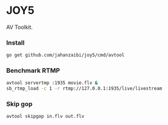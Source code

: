 # JOY5

AV Toolkit.

### Install

```sh
go get github.com/jahanzaibi/joy5/cmd/avtool
```

### Benchmark RTMP

```sh
avtool servertmp :1935 movie.flv &
sb_rtmp_load -c 1 -r rtmp://127.0.0.1:1935/live/livestream
```

### Skip gop

```sh
avtool skipgop in.flv out.flv
```
